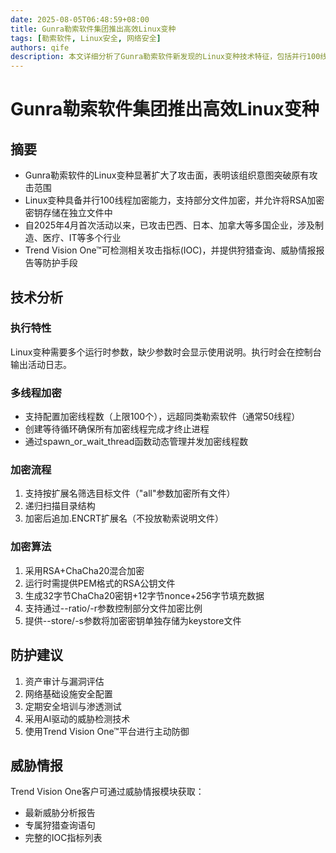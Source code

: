 ```yaml
---
date: 2025-08-05T06:48:59+08:00
title: Gunra勒索软件集团推出高效Linux变种
tags: [勒索软件, Linux安全, 网络安全]
authors: qife
description: 本文详细分析了Gunra勒索软件新发现的Linux变种技术特征，包括并行100线程加密、支持部分文件加密等高级功能，揭示了该组织跨平台攻击的战术升级。
---
```


# Gunra勒索软件集团推出高效Linux变种

## 摘要
- Gunra勒索软件的Linux变种显著扩大了攻击面，表明该组织意图突破原有攻击范围
- Linux变种具备并行100线程加密能力，支持部分文件加密，并允许将RSA加密密钥存储在独立文件中
- 自2025年4月首次活动以来，已攻击巴西、日本、加拿大等多国企业，涉及制造、医疗、IT等多个行业
- Trend Vision One™可检测相关攻击指标(IOC)，并提供狩猎查询、威胁情报报告等防护手段

## 技术分析
### 执行特性
Linux变种需要多个运行时参数，缺少参数时会显示使用说明。执行时会在控制台输出活动日志。

### 多线程加密
- 支持配置加密线程数（上限100个），远超同类勒索软件（通常50线程）
- 创建等待循环确保所有加密线程完成才终止进程
- 通过spawn_or_wait_thread函数动态管理并发加密线程数

### 加密流程
1. 支持按扩展名筛选目标文件（"all"参数加密所有文件）
2. 递归扫描目录结构
3. 加密后追加.ENCRT扩展名（不投放勒索说明文件）

### 加密算法
1. 采用RSA+ChaCha20混合加密
2. 运行时需提供PEM格式的RSA公钥文件
3. 生成32字节ChaCha20密钥+12字节nonce+256字节填充数据
4. 支持通过--ratio/-r参数控制部分文件加密比例
5. 提供--store/-s参数将加密密钥单独存储为keystore文件

## 防护建议
1. 资产审计与漏洞评估
2. 网络基础设施安全配置
3. 定期安全培训与渗透测试
4. 采用AI驱动的威胁检测技术
5. 使用Trend Vision One™平台进行主动防御

## 威胁情报
Trend Vision One客户可通过威胁情报模块获取：
- 最新威胁分析报告
- 专属狩猎查询语句
- 完整的IOC指标列表

